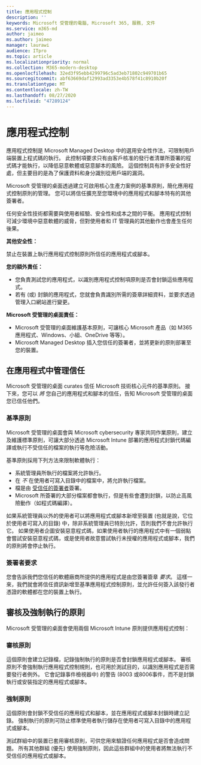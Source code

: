 ```yaml
---
title: 應用程式控制
description: ''
keywords: Microsoft 受管理的電腦, Microsoft 365, 服務, 文件
ms.service: m365-md
author: jaimeo
ms.author: jaimeo
manager: laurawi
audience: ITpro
ms.topic: article
ms.localizationpriority: normal
ms.collection: M365-modern-desktop
ms.openlocfilehash: 32ed3f95ebb4299796c5ad3eb71802c949701b65
ms.sourcegitcommit: abf63669daf12993ad3353e4b578f41c8910b20f
ms.translationtype: MT
ms.contentlocale: zh-TW
ms.lasthandoff: 08/27/2020
ms.locfileid: "47289124"
---
```

# <a name="app-control"></a>應用程式控制

應用程式控制是 Microsoft Managed Desktop 中的選用安全性作法，可限制用戶端裝置上程式碼的執行。 此控制項要求只有由客戶核准的發行者清單所簽署的程式碼才能執行，以降低惡意軟體或惡意腳本的風險。 這個控制具有許多安全性好處，但主要目的是為了保護資料和身分識別從用戶端的漏洞。

Microsoft 受管理的桌面透過建立可啟用核心生產力案例的基準原則，簡化應用程式控制原則的管理。 您可以將信任擴充至您環境中的應用程式和腳本特有的其他簽署者。 


任何安全性技術都需要與使用者經驗、安全性和成本之間的平衡。 應用程式控制可減少環境中惡意軟體的威脅，但對使用者和 IT 管理員的其他動作也會產生任何後果。

**其他安全性：**

禁止在裝置上執行應用程式控制原則所信任的應用程式或腳本。

**您的額外責任：**

- 您負責測試您的應用程式，以識別應用程式控制項原則是否會封鎖這些應用程式。
- 若有 (或) 封鎖的應用程式，您就會負責識別所需的簽章詳細資料，並要求透過管理入口網站進行變更。

**Microsoft 受管理的桌面責任：**

- Microsoft 受管理的桌面維護基本原則，可讓核心 Microsoft 產品（如 M365 應用程式、Windows、小組、OneDrive 等等）。
- Microsoft Managed Desktop 插入您信任的簽署者，並將更新的原則部署至您的裝置。


## <a name="managing-trust-in-applications"></a>在應用程式中管理信任

Microsoft 受管理的桌面 curates 信任 Microsoft 技術核心元件的基準原則。 接下來，您可以 *將* 您自己的應用程式和腳本的信任，告知 Microsoft 受管理的桌面您已信任他們。

### <a name="base-policy"></a>基準原則

Microsoft 受管理的桌面會與 Microsoft cybersecurity 專家共同作業原則，建立及維護標準原則，可讓大部分透過 Microsoft Intune 部署的應用程式封鎖代碼編譯或執行不受信任的檔案的執行等危險活動。

基準原則採用下列方法來限制軟體執行：

- 系統管理員所執行的檔案將允許執行。
- 在 *不* 在使用者可寫入目錄中的檔案中，將允許執行檔案。
- 檔是由 [受信任的簽署者](#signer-requests)簽署。
- Microsoft 所簽署的大部分檔案都會執行，但是有些會遭到封鎖，以防止高風險動作（如程式碼編譯）。


如果系統管理員以外的使用者可以將應用程式或腳本新增至裝置 (也就是說，它位於使用者可寫入的目錄) 中，除非系統管理員已特別允許，否則我們不會允許執行它。 如果使用者企圖安裝惡意程式碼，如果使用者執行的應用程式中有一個弱點會嘗試安裝惡意程式碼，或是使用者故意嘗試執行未授權的應用程式或腳本，我們的原則將會停止執行。

### <a name="signer-requests"></a>簽署者要求

您會告訴我們您信任的軟體廠商所提供的應用程式是由您簽署簽章 *要求*。 這樣一來，我們就會將信任資訊新增至基準應用程式控制原則，並允許任何簽入該發行者憑證的軟體都在您的裝置上執行。

## <a name="audit-and-enforced-policies"></a>審核及強制執行的原則

Microsoft 受管理的桌面會使用兩個 Microsoft Intune 原則提供應用程式控制：

### <a name="audit-policy"></a>審核原則
這個原則會建立記錄檔，記錄強制執行的原則是否會封鎖應用程式或腳本。 審核原則不會強制執行應用程式控制規則，也可用於測試目的，以識別應用程式是否需要發行者例外。 它會記錄事件檢視器中) 的警告 (8003 或8006事件，而不是封鎖執行或安裝指定的應用程式或腳本。

### <a name="enforced-policy"></a>強制原則
這個原則會封鎖不受信任的應用程式和腳本，並在應用程式或腳本封鎖時建立記錄。 強制執行的原則可防止標準使用者執行儲存在使用者可寫入目錄中的應用程式或腳本。

測試群組中的裝置已套用審核原則，可供您用來驗證任何應用程式是否會造成問題。 所有其他群組 (優先) 使用強制原則，因此這些群組中的使用者將無法執行不受信任的應用程式或腳本。







